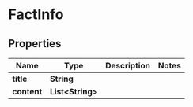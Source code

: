 
# FactInfo

## Properties
Name | Type | Description | Notes
------------ | ------------- | ------------- | -------------
**title** | **String** |  | 
**content** | **List&lt;String&gt;** |  | 



